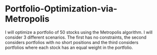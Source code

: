 # Portfolio-Optimization-via-Metropolis

I will optimize a portfolio of 50 stocks using the Metropolis algorithm. I will consider 3 different scenarios. The first has no constraints, the second considers portfolios with no short positions and the third considers portfolios where each stock has an equal weight in the portfolio.
